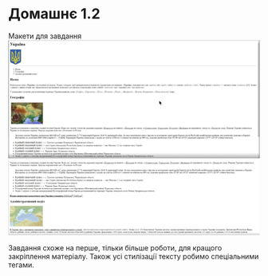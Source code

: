# Домашнє 1.2
Макети для завдання
![Макет](Макет1.png)
![Макет](Макет2.png)

Завдання схоже на перше, тільки більше роботи, для кращого закріплення матеріалу. Також усі стилізації тексту робимо спеціальними тегами.